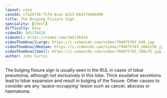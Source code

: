 ```yaml
---
layout: case
caseId: cfa2d736-f2f4-4cec-a313-b6417e6b0490
title: The Bulging Fissure Sign
speciality: [Chest]
difficulty: Easy
videoId: 345176419
videoUrl: https://vimeo.com/345176419
videoThumbnailLarge: https://i.vimeocdn.com/video/794875703_640.jpg
videoThumbnailMedium: https://i.vimeocdn.com/video/794875703_200x150.jpg
videoThumbnailSmall: https://i.vimeocdn.com/video/794875703_100x75.jpg
author: John Curtis
---
```


The bulging fissure sign is usually seen in the RUL in cases of lobar pneumonia, although not exclusively in this lobe. Thick exudative secretions lead to lobar expansion and result in bulging of the fissure. Other causes to consider are any 'space-occupying' lesion such as cancer, abscess or haematoma.